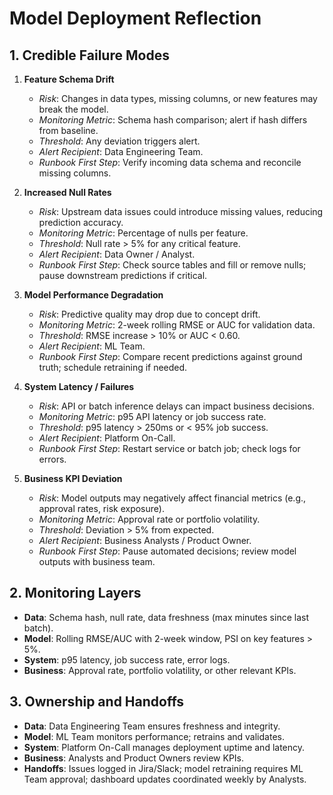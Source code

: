 # Model Deployment Reflection

## 1. Credible Failure Modes

1. **Feature Schema Drift**  
   - *Risk*: Changes in data types, missing columns, or new features may break the model.  
   - *Monitoring Metric*: Schema hash comparison; alert if hash differs from baseline.  
   - *Threshold*: Any deviation triggers alert.  
   - *Alert Recipient*: Data Engineering Team.  
   - *Runbook First Step*: Verify incoming data schema and reconcile missing columns.

2. **Increased Null Rates**  
   - *Risk*: Upstream data issues could introduce missing values, reducing prediction accuracy.  
   - *Monitoring Metric*: Percentage of nulls per feature.  
   - *Threshold*: Null rate > 5% for any critical feature.  
   - *Alert Recipient*: Data Owner / Analyst.  
   - *Runbook First Step*: Check source tables and fill or remove nulls; pause downstream predictions if critical.

3. **Model Performance Degradation**  
   - *Risk*: Predictive quality may drop due to concept drift.  
   - *Monitoring Metric*: 2-week rolling RMSE or AUC for validation data.  
   - *Threshold*: RMSE increase > 10% or AUC < 0.60.  
   - *Alert Recipient*: ML Team.  
   - *Runbook First Step*: Compare recent predictions against ground truth; schedule retraining if needed.

4. **System Latency / Failures**  
   - *Risk*: API or batch inference delays can impact business decisions.  
   - *Monitoring Metric*: p95 API latency or job success rate.  
   - *Threshold*: p95 latency > 250ms or < 95% job success.  
   - *Alert Recipient*: Platform On-Call.  
   - *Runbook First Step*: Restart service or batch job; check logs for errors.

5. **Business KPI Deviation**  
   - *Risk*: Model outputs may negatively affect financial metrics (e.g., approval rates, risk exposure).  
   - *Monitoring Metric*: Approval rate or portfolio volatility.  
   - *Threshold*: Deviation > 5% from expected.  
   - *Alert Recipient*: Business Analysts / Product Owner.  
   - *Runbook First Step*: Pause automated decisions; review model outputs with business team.

## 2. Monitoring Layers

- **Data**: Schema hash, null rate, data freshness (max minutes since last batch).  
- **Model**: Rolling RMSE/AUC with 2-week window, PSI on key features > 5%.  
- **System**: p95 latency, job success rate, error logs.  
- **Business**: Approval rate, portfolio volatility, or other relevant KPIs.

## 3. Ownership and Handoffs

- **Data**: Data Engineering Team ensures freshness and integrity.  
- **Model**: ML Team monitors performance; retrains and validates.  
- **System**: Platform On-Call manages deployment uptime and latency.  
- **Business**: Analysts and Product Owners review KPIs.  
- **Handoffs**: Issues logged in Jira/Slack; model retraining requires ML Team approval; dashboard updates coordinated weekly by Analysts.
